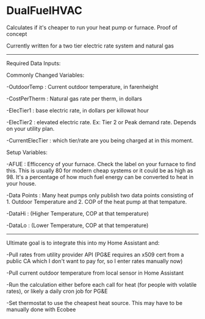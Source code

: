 # DualFuelHVAC
Calculates if it's cheaper to run your heat pump or furnace.  Proof of concept

Currently written for a two tier electric rate system and natural gas

------

Required Data Inputs:
 
  Commonly Changed Variables:
  
  
   -OutdoorTemp : Current outdoor temperature, in farenheight
  
   -CostPerTherm : Natural gas rate per therm, in dollars
  
   -ElecTier1 : base electric rate, in dollars per killowat hour
  
   -ElecTier2 : elevated electric rate.  Ex: Tier 2 or Peak demand rate.  Depends on your utility plan.
  
   -CurrentElecTier : which tier/rate are you being charged at in this moment.

 
 Setup Variables:
  
  
   -AFUE : Efficcency of your furnace.  Check the label on your furnace to find this.  This is usually 80 for modern cheap systems or it could be as high as 98.  It's a percentage of how much fuel energy can be converted to heat in your house.
  
   -Data Points : Many heat pumps only publish two data points consisting of 1. Outdoor Temperature      and 2. COP of the heat pump at that tempature.
  
   -DataHi : (Higher Temperature, COP at that temperature)  
  
   -DataLo : (Lower Temperature, COP at that temperature)

------


Ultimate goal is to integrate this into my Home Assistant and:

-Pull rates from utility provider API (PG&E requires an x509 cert from a public CA which I don't want to pay for, so I enter rates manually now)

-Pull current outdoor temperature from local sensor in Home Assistant

-Run the calculation either before each call for heat (for people with volatile rates), or likely a daily cron job for PG&E

-Set thermostat to use the cheapest heat source.  This may have to be manually done with Ecobee

